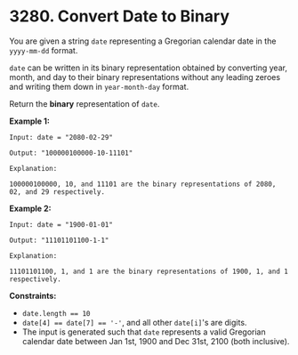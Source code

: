# 3280. Convert Date to Binary

You are given a string `date` representing a Gregorian calendar date in the `yyyy-mm-dd` format.

`date` can be written in its binary representation  obtained by converting year, month, and day to their binary  representations without any leading zeroes and writing them down in `year-month-day` format.

Return the **binary** representation of `date`.

**Example 1:**

```()
Input: date = "2080-02-29"

Output: "100000100000-10-11101"

Explanation:

100000100000, 10, and 11101 are the binary representations of 2080, 02, and 29 respectively.
```

**Example 2:**

```()
Input: date = "1900-01-01"

Output: "11101101100-1-1"

Explanation:

11101101100, 1, and 1 are the binary representations of 1900, 1, and 1 respectively.
```

**Constraints:**

- `date.length == 10`
- `date[4] == date[7] == '-'`, and all other `date[i]`'s are digits.
- The input is generated such that `date` represents a valid Gregorian calendar date between Jan 1st, 1900 and Dec 31st, 2100 (both inclusive).
